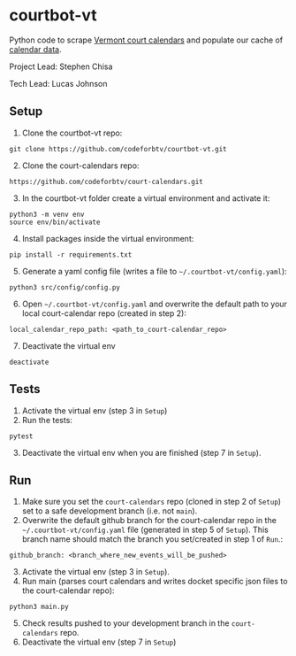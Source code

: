 # courtbot-vt
Python code to scrape [Vermont court calendars](https://www.vermontjudiciary.org/court-calendars) and populate our
cache of [calendar data](https://github.com/codeforbtv/court-calendars).

Project Lead: Stephen Chisa

Tech Lead: Lucas Johnson

## Setup
1. Clone the courtbot-vt repo:
```
git clone https://github.com/codeforbtv/courtbot-vt.git
```
2. Clone the court-calendars repo:
```
https://github.com/codeforbtv/court-calendars.git
```
3. In the courtbot-vt folder create a virtual environment and activate it:
```
python3 -m venv env
source env/bin/activate
```
4. Install packages inside the virtual environment:
```
pip install -r requirements.txt
```
5. Generate a yaml config file (writes a file to `~/.courtbot-vt/config.yaml`):
```
python3 src/config/config.py
```
6. Open `~/.courtbot-vt/config.yaml` and overwrite the default path to your local court-calendar repo
(created in step 2):
```
local_calendar_repo_path: <path_to_court-calendar_repo>
```
7. Deactivate the virtual env
```
deactivate
```

## Tests
1. Activate the virtual env (step 3 in `Setup`)
2. Run the tests:
```
pytest
```
3. Deactivate the virtual env when you are finished (step 7 in `Setup`). 

## Run
1. Make sure you set the `court-calendars` repo (cloned in step 2 of `Setup`) set to a safe development branch (i.e. not `main`). 
2. Overwrite the default github branch for the court-calendar repo in the `~/.courtbot-vt/config.yaml` file (generated in step 5 of `Setup`). This branch name should match the branch you set/created in step 1 of `Run`.:
```
github_branch: <branch_where_new_events_will_be_pushed>
```
3. Activate the virtual env (step 3 in `Setup`). 
4. Run main (parses court calendars and writes docket specific json files to the court-calendar repo):
```
python3 main.py
```
5. Check results pushed to your development branch in the `court-calendars` repo. 
6. Deactivate the virtual env (step 7 in `Setup`)

